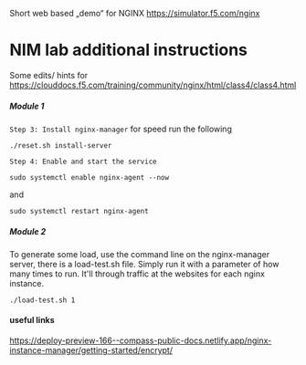Short web based „demo“ for NGINX  https://simulator.f5.com/nginx

# NIM lab additional instructions

Some edits/ hints for  https://clouddocs.f5.com/training/community/nginx/html/class4/class4.html 
##### Module 1 
`Step 3: Install nginx-manager`
for speed run the following
```
./reset.sh install-server
```

`Step 4: Enable and start the service`
```
sudo systemctl enable nginx-agent --now
```
and
```
sudo systemctl restart nginx-agent
```
##### Module 2
To generate some load, use the command line on the nginx-manager server, there is a load-test.sh file.  Simply run it with a parameter of how many times to run.  It'll through traffic at the websites for each nginx instance.
```
./load-test.sh 1
```

#### useful links 
https://deploy-preview-166--compass-public-docs.netlify.app/nginx-instance-manager/getting-started/encrypt/
